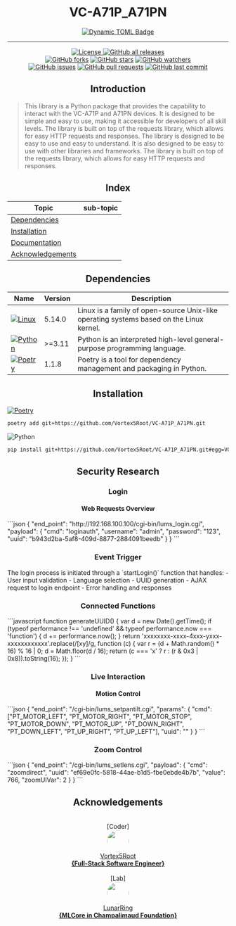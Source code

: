 
<h1 align="center">VC-A71P_A71PN</h1>

<p align="center">
    <a href="https://github.com/Vortex5Root/VC-A71P_A71PN/releases"><img alt="Dynamic TOML Badge" src="https://img.shields.io/badge/dynamic/toml?url=https%3A%2F%2Fraw.githubusercontent.com%2FVortex5Root%2FVC-A71P_A71PN%2Fmain%2Fpyproject.toml&query=%24.tool.poetry.version&logo=data%3Aimage%2Fpng%3Bbase64%2CiVBORw0KGgoAAAANSUhEUgAAAA4AAAAOCAMAAAAolt3jAAAAtFBMVEVHcEyWYTihdkuXYzrBjlqhbkHepWuzglG8hFGWYjmzglHepmz3z5iygVCWYjmWYjmxgVDsvorMlmDepmybaD2oe02ufU2leUzdpWqzglGfdUrgqnH616j%2F4LKWYjmvf1C3hVPepmyWYjmWZDuWYjmzglGWYjmwfk7fp22aZjz93a7VoGmpfFKdbEe4hlTFkFzwxZH30aDpuYO%2BnICUbUbGkl3jrnbjr3eSYjuuiWzNq4fjvI5PAatoAAAAJXRSTlMA4v34FBH4Jwwn4l8IXFG6%2FrWcv2PCZqdJxeX291Ci4uVQ5eQoZPLoqAAAAIxJREFUCNdFzscCgjAQBNA1JIAGVMDeW0iEAPb6%2F%2F9lCuqc9s1eBkDHpxTDN8E8mroJ9S1G0Sw7noSbrAMAHLvidshMERPwVlUuxF0Vb7ltgtdi5VUV%2BetcNAwZKyv%2BeP7J%2BD6VRaq5rKmiOUGoW3OzAzxEF2npLIgaGPbN1%2Bm07S4SjvkPOnjQI%2Bb4AGCaEYNClUKKAAAAAElFTkSuQmCC&label=Package%20Version"></a>
</p>

-------

<p align="center">
    <a href="https://github.com/Vortex5Root/VC-A71P_A71PN/blob/master/LICENSE"><img src="https://img.shields.io/github/license/Vortex5Root/VC-A71P_A71PN.svg" alt="License">
    <a href="https://github.com/Vortex5Root/VC-A71P_A71PN/releases"><img src="https://img.shields.io/github/downloads/Vortex5Root/VC-A71P_A71PN/total.svg" alt="GitHub all releases"></a><br>
    <a href="https://github.com/Vortex5Root/VC-A71P_A71PN/network"><img src="https://img.shields.io/github/forks/Vortex5Root/VC-A71P_A71PN.svg" alt="GitHub forks"></a>
    <a href="https://github.com/Vortex5Root/VC-A71P_A71PN/stargazers"><img src="https://img.shields.io/github/stars/Vortex5Root/VC-A71P_A71PN.svg" alt="GitHub stars"></a>
    <a href="https://github.com/Vortex5Root/VC-A71P_A71PN/watchers"><img src="https://img.shields.io/github/watchers/Vortex5Root/VC-A71P_A71PN.svg" alt="GitHub watchers"></a><br>
    <a href="https://github.com/Vortex5Root/VC-A71P_A71PN/issues"><img src="https://img.shields.io/github/issues/Vortex5Root/VC-A71P_A71PN.svg" alt="GitHub issues"></a>
    <a href="https://github.com/Vortex5Root/VC-A71P_A71PN/pulls"><img src="https://img.shields.io/github/issues-pr/Vortex5Root/VC-A71P_A71PN.svg" alt="GitHub pull requests"></a>
    <a href="https://github.com/Vortex5Root/VC-A71P_A71PN/commits/master"><img src="https://img.shields.io/github/last-commit/Vortex5Root/VC-A71P_A71PN.svg" alt="GitHub last commit"></a><br>
</p>

<h2 align="center">Introduction</h2>

> This library is a Python package that provides the capability to interact with the VC-A71P and A71PN devices. It is designed to be simple and easy to use, making it accessible for developers of all skill levels. The library is built on top of the requests library, which allows for easy HTTP requests and responses.
> The library is designed to be easy to use and easy to understand. It is also designed to be easy to use with other libraries and frameworks. The library is built on top of the requests library, which allows for easy HTTP requests and responses.

<h2 align="center">Index</h2>

| Topic | sub-topic |
| --- | --- |
| [Dependencies](#dependencies) | |
| [Installation](#installation) | |
| [Documentation](#documentation) |  |
| [Acknowledgements](#acknowledgements) | |


<h2 align="center">Dependencies</h2>

| Name | Version | Description |
| --- | --- | --- |
| [![Linux](https://img.shields.io/badge/Linux-A81D33?style=for-the-badge&logo=linux&logoColor=ffffff)](https://www.linux.org/) | 5.14.0 | Linux is a family of open-source Unix-like operating systems based on the Linux kernel. |
| [![Python](https://img.shields.io/badge/Python-3776AB?style=for-the-badge&logo=python&logoColor=ffdd54)](https://www.python.org/) | >=3.11 | Python is an interpreted high-level general-purpose programming language. |
| [![Poetry](https://img.shields.io/endpoint?url=https://python-poetry.org/badge/v0.json?style=for-the-badge)](https://python-poetry.org/) | 1.1.8 | Poetry is a tool for dependency management and packaging in Python. |

<h2 align="center">Installation</h2>

[![Poetry](https://img.shields.io/endpoint?url=https://python-poetry.org/badge/v0.json)](https://python-poetry.org/)
```bash
poetry add git+https://github.com/Vortex5Root/VC-A71P_A71PN.git
```

![Python](https://img.shields.io/badge/python-3670A0?style=for-the-badge&logo=python&logoColor=ffdd54)
```bash
pip install git+https://github.com/Vortex5Root/VC-A71P_A71PN.git#egg=VC-A71P_A71PN
```

<h2 align="center">Security Research</h2>

<h3 align="center">Login</h2>

<h4 align="center"> Web Requests Overview </h4>
```json
{
    "end_point": "http://192.168.100.100/cgi-bin/lums_login.cgi",
    "payload": {
        "cmd": "loginauth",
        "username": "admin",
        "password": "123",
        "uuid": "b943d2ba-5af8-409d-8877-2884091beedb"
    }
}
```

<h3 align="center"> Event Trigger </h3>
The login process is initiated through a `startLogin()` function that handles:
- User input validation
- Language selection
- UUID generation
- AJAX request to login endpoint
- Error handling and responses

<h3 align="center"> Connected Functions </h3>
```javascript
function generateUUID() {
    var d = new Date().getTime();
    if (typeof performance !== 'undefined' && typeof performance.now === 'function') {
        d += performance.now();
    }
    return 'xxxxxxxx-xxxx-4xxx-yxxx-xxxxxxxxxxxx'.replace(/[xy]/g, function (c) {
        var r = (d + Math.random() * 16) % 16 | 0;
        d = Math.floor(d / 16);
        return (c === 'x' ? r : (r & 0x3 | 0x8)).toString(16);
    });
}
```

<h3 align="center">Live Interaction</h3>

<h4 align="center"> Motion Control </h4>
```json
{
    "end_point": "/cgi-bin/lums_setpantilt.cgi",
    "params": {
        "cmd": ["PT_MOTOR_LEFT", "PT_MOTOR_RIGHT", "PT_MOTOR_STOP", "PT_MOTOR_DOWN", "PT_MOTOR_UP", "PT_DOWN_RIGHT", "PT_DOWN_LEFT", "PT_UP_RIGHT", "PT_UP_LEFT"],
        "uuid": ""
    }
}
```

<h3 align="center"> Zoom Control </h3>
```json
{
    "end_point": "/cgi-bin/lums_setlens.cgi",
    "payload": {
        "cmd": "zoomdirect",
        "uuid": "ef69e0fc-5818-44ae-b1d5-fbe0ebde4b7b",
        "value": 766,
        "zoomUIVar": 2
    }
}
```

<h2 align="center">Acknowledgements</h2>

<p align="center">
    <br>[Coder]<br>
    <a href="https://github.com/Vortex5Root"><img src=https://avatars.githubusercontent.com/u/102427260?s=200&v=4 width=50 style="border-radius: 50%;"><br>Vortex5Root <br><b>        {Full-Stack Software Engineer}</b></a><br>
    <br>[Lab]<br>
    <a href="https://github.com/lunarring"><img src=https://avatars.githubusercontent.com/u/78172771?s=200&v=4 width=50 style="border-radius: 50%;"><br>LunarRing <br><b>        {MLCore in Champalimaud Foundation}</b></a><br><br>
</p>